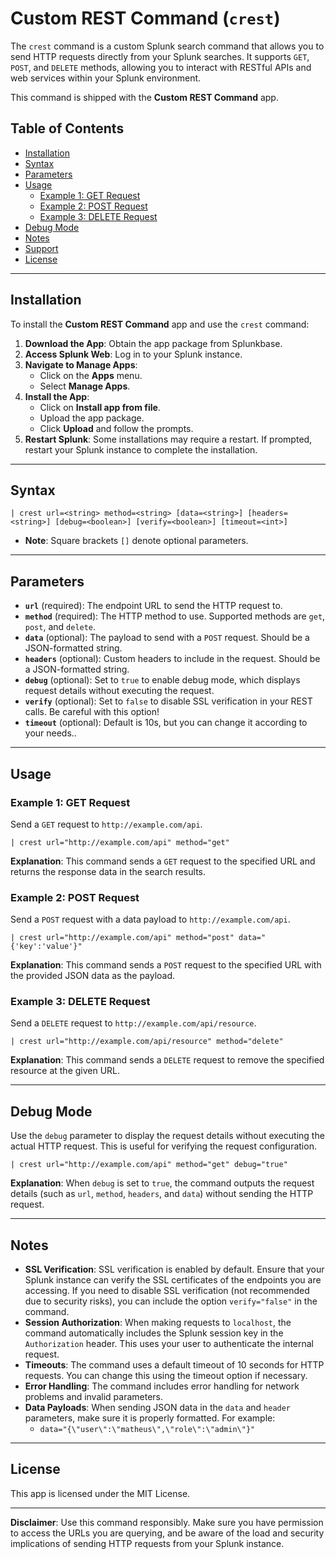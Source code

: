 # Custom REST Command (`crest`)

The `crest` command is a custom Splunk search command that allows you to send HTTP requests directly from your Splunk searches. It supports `GET`, `POST`, and `DELETE` methods, allowing you to interact with RESTful APIs and web services within your Splunk environment.

This command is shipped with the **Custom REST Command** app.

## Table of Contents

- [Installation](#installation)
- [Syntax](#syntax)
- [Parameters](#parameters)
- [Usage](#usage)
    - [Example 1: GET Request](#example-1-get-request)
    - [Example 2: POST Request](#example-2-post-request)
    - [Example 3: DELETE Request](#example-3-delete-request)
- [Debug Mode](#debug-mode)
- [Notes](#notes)
- [Support](#support)
- [License](#license)

---

## Installation

To install the **Custom REST Command** app and use the `crest` command:

1. **Download the App**: Obtain the app package from Splunkbase.
2. **Access Splunk Web**: Log in to your Splunk instance.
3. **Navigate to Manage Apps**:
    - Click on the **Apps** menu.
    - Select **Manage Apps**.
4. **Install the App**:
    - Click on **Install app from file**.
    - Upload the app package.
    - Click **Upload** and follow the prompts.
5. **Restart Splunk**: Some installations may require a restart. If prompted, restart your Splunk instance to complete the installation.

---

## Syntax

`| crest url=<string> method=<string> [data=<string>] [headers=<string>] [debug=<boolean>] [verify=<boolean>] [timeout=<int>]`

- **Note**: Square brackets `[]` denote optional parameters.

---

## Parameters

- **`url`** (required): The endpoint URL to send the HTTP request to.
- **`method`** (required): The HTTP method to use. Supported methods are `get`, `post`, and `delete`.
- **`data`** (optional): The payload to send with a `POST` request. Should be a JSON-formatted string.
- **`headers`** (optional): Custom headers to include in the request. Should be a JSON-formatted string.
- **`debug`** (optional): Set to `true` to enable debug mode, which displays request details without executing the request.
- **`verify`** (optional): Set to `false` to disable SSL verification in your REST calls. Be careful with this option!
- **`timeout`** (optional): Default is 10s, but you can change it according to your needs..

---

## Usage

### Example 1: GET Request

Send a `GET` request to `http://example.com/api`.

`| crest url="http://example.com/api" method="get"`

**Explanation**: This command sends a `GET` request to the specified URL and returns the response data in the search results.

### Example 2: POST Request

Send a `POST` request with a data payload to `http://example.com/api`.

`| crest url="http://example.com/api" method="post" data="{'key':'value'}"`

**Explanation**: This command sends a `POST` request to the specified URL with the provided JSON data as the payload.

### Example 3: DELETE Request

Send a `DELETE` request to `http://example.com/api/resource`.

`| crest url="http://example.com/api/resource" method="delete"`

**Explanation**: This command sends a `DELETE` request to remove the specified resource at the given URL.

---

## Debug Mode

Use the `debug` parameter to display the request details without executing the actual HTTP request. This is useful for verifying the request configuration.

`| crest url="http://example.com/api" method="get" debug="true"`

**Explanation**: When `debug` is set to `true`, the command outputs the request details (such as `url`, `method`, `headers`, and `data`) without sending the HTTP request.

---

## Notes

- **SSL Verification**: SSL verification is enabled by default. Ensure that your Splunk instance can verify the SSL certificates of the endpoints you are accessing. If you need to disable SSL verification (not recommended due to security risks), you can include the option `verify="false"` in the command.
- **Session Authorization**: When making requests to `localhost`, the command automatically includes the Splunk session key in the `Authorization` header.  This uses your user to authenticate the internal request.
- **Timeouts**: The command uses a default timeout of 10 seconds for HTTP requests. You can change this using the timeout option if necessary.
- **Error Handling**: The command includes error handling for network problems and invalid parameters. 
- **Data Payloads**: When sending JSON data in the `data` and `header` parameters, make sure it is properly formatted. For example:
    - `data="{\"user\":\"matheus\",\"role\":\"admin\"}"`

---

## License

This app is licensed under the MIT License.

---

**Disclaimer**: Use this command responsibly. Make sure you have permission to access the URLs you are querying, and be aware of the load and security implications of sending HTTP requests from your Splunk instance.